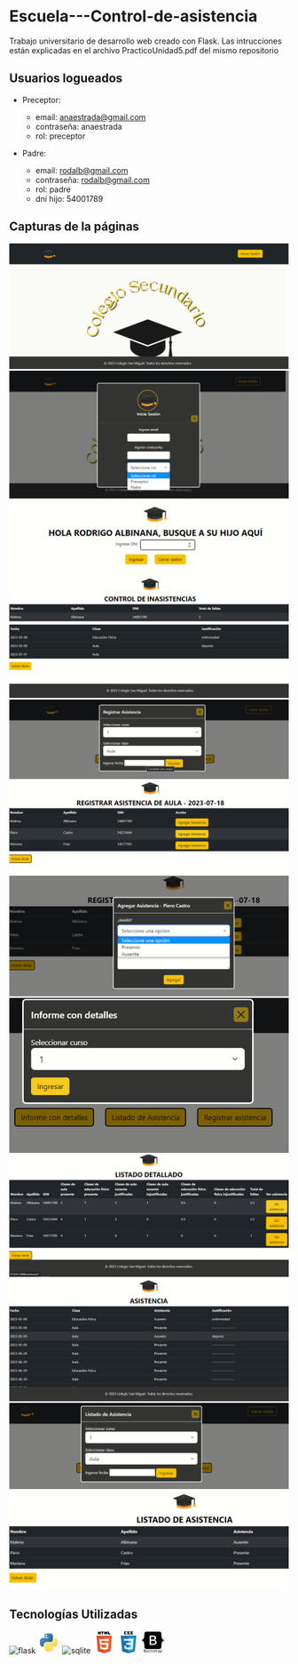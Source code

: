 # Escuela---Control-de-asistencia
Trabajo universitario de desarrollo web creado con Flask. Las intrucciones están explicadas en el archivo PracticoUnidad5.pdf del mismo repositorio 

## Usuarios logueados

* Preceptor:
  * email: anaestrada@gmail.com
  * contraseña: anaestrada
  * rol: preceptor

* Padre:
  * email: rodalb@gmail.com
  * contraseña: rodalb@gmail.com
  * rol: padre
  * dni hijo: 54001789

## Capturas de la páginas

<img src="login.png">
<img src="login 2.png">
<img src="index padre.png">
<img src="asistencias.png">
<img src="registrar asistencia.png">
<img src="registrar asistencia 2.png">
<img src="registrar asistencia 3.png">
<img src="informe.png">
<img src="informe 2.png">
<img src="informe 3.png">
<img src="listado.png">
<img src="listado 2.png">


## Tecnologías Utilizadas

<div>
<img src="https://www.vectorlogo.zone/logos/pocoo_flask/pocoo_flask-icon.svg" alt="flask" width="40" height="40"/>
<img src="https://raw.githubusercontent.com/devicons/devicon/master/icons/python/python-original.svg" alt="python" width="40" height="40"/>
<img src="https://www.vectorlogo.zone/logos/sqlite/sqlite-icon.svg" alt="sqlite" width="40" height="40"/>
<img src="https://raw.githubusercontent.com/devicons/devicon/master/icons/html5/html5-original-wordmark.svg" alt="html5" width="40" height="40"/>
<img src="https://raw.githubusercontent.com/devicons/devicon/master/icons/css3/css3-original-wordmark.svg" alt="css3" width="40" height="40"/>
<img src="https://raw.githubusercontent.com/devicons/devicon/master/icons/bootstrap/bootstrap-plain-wordmark.svg" alt="bootstrap" width="40" height="40"/>
</div>
